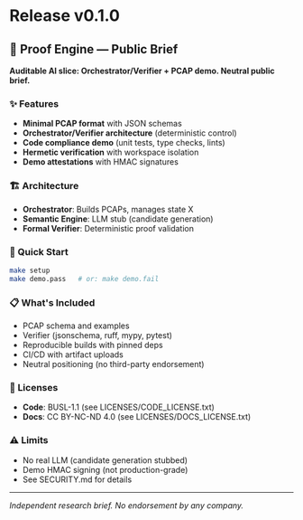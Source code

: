 # Release v0.1.0

## 🎯 Proof Engine — Public Brief

**Auditable AI slice: Orchestrator/Verifier + PCAP demo. Neutral public brief.**

### ✨ Features

- **Minimal PCAP format** with JSON schemas
- **Orchestrator/Verifier architecture** (deterministic control)
- **Code compliance demo** (unit tests, type checks, lints)
- **Hermetic verification** with workspace isolation
- **Demo attestations** with HMAC signatures

### 🏗️ Architecture

- **Orchestrator**: Builds PCAPs, manages state X
- **Semantic Engine**: LLM stub (candidate generation)
- **Formal Verifier**: Deterministic proof validation

### 🚀 Quick Start

```bash
make setup
make demo.pass   # or: make demo.fail
```

### 📋 What's Included

- PCAP schema and examples
- Verifier (jsonschema, ruff, mypy, pytest)
- Reproducible builds with pinned deps
- CI/CD with artifact uploads
- Neutral positioning (no third-party endorsement)

### 📄 Licenses

- **Code**: BUSL-1.1 (see LICENSES/CODE_LICENSE.txt)
- **Docs**: CC BY-NC-ND 4.0 (see LICENSES/DOCS_LICENSE.txt)

### ⚠️ Limits

- No real LLM (candidate generation stubbed)
- Demo HMAC signing (not production-grade)
- See SECURITY.md for details

---

*Independent research brief. No endorsement by any company.*
